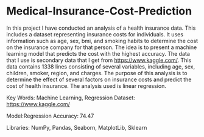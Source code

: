 # Medical-Insurance-Cost-Prediction

In this project I have conducted an analysis of a health insurance data. This includes a dataset representing insurance costs for individuals. It uses information such as age, sex, bmi, and smoking habits to determine the cost on the insurance company for that person. The idea is to present a machine learning model that predicts the cost with the highest accuracy. The data that I use is secondary data that I get from https://www.kaggle.com/. This data contains 1338 lines consisting of several variables, including age, sex, children, smoker, region, and charges. The purpose of this analysis is to determine the effect of several factors on insurance costs and predict the cost of health insurance. The analysis used is linear regression.

Key Words: Machine Learning, Regression
Dataset: https://www.kaggle.com/

Model:Regression
Accuracy: 74.47

Libraries: NumPy, Pandas, Seaborn, MatplotLib, Sklearn
